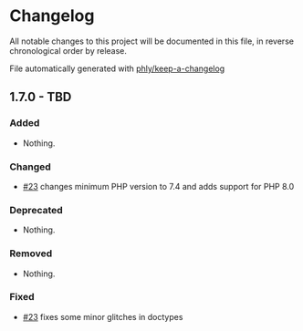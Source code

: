 # Changelog

All notable changes to this project will be documented in this file, in reverse chronological order by release.

File automatically generated with [phly/keep-a-changelog](https://github.com/phly/keep-a-changelog)

## 1.7.0 - TBD

### Added

- Nothing.

### Changed

- [#23](https://github.com/eventjet/eventjet-i18n/pull/23) changes minimum PHP version to 7.4 and adds support for PHP 8.0

### Deprecated

- Nothing.

### Removed

- Nothing.

### Fixed

- [#23](https://github.com/eventjet/eventjet-i18n/pull/23) fixes some minor glitches in doctypes
